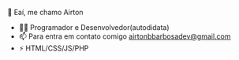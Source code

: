 👋 Eaí, me chamo Airton
- 👨‍💻 Programador e Desenvolvedor(autodidata)
- 📫 Para entra em contato comigo airtonbbarbosadev@gmail.com
- ⚡ HTML/CSS/JS/PHP
